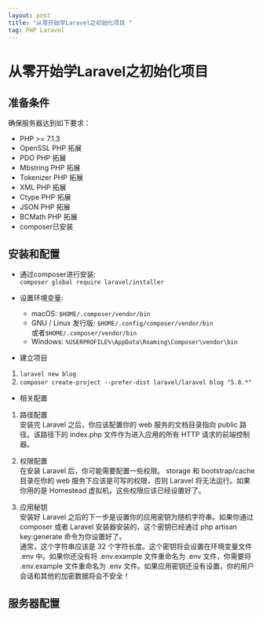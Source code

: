 ```yaml
---
layout: post
title: "从零开始学Laravel之初始化项目 "
tag: PHP Laravel
---   
```


# 从零开始学Laravel之初始化项目  

## 准备条件  

确保服务器达到如下要求：    
- PHP >= 7.1.3
- OpenSSL PHP 拓展
- PDO PHP 拓展
- Mbstring PHP 拓展
- Tokenizer PHP 拓展
- XML PHP 拓展
- Ctype PHP 拓展
- JSON PHP 拓展
- BCMath PHP 拓展
- composer已安装

## 安装和配置    

- 通过composer进行安装:     
`composer global require laravel/installer`    

- 设置环境变量:   
    * macOS: `$HOME/.composer/vendor/bin`  
    * GNU / Linux 发行版: `$HOME/.config/composer/vendor/bin`  
    或者`$HOME/.composer/vendor/bin`     
    * Windows: `%USERPROFILE%\AppData\Roaming\Composer\vendor\bin`    


- 建立项目    
1. `laravel new blog`   
2. `composer create-project --prefer-dist laravel/laravel blog "5.8.*"`  

- 相关配置   
1. 路径配置   
安装完 Laravel 之后，你应该配置你的 web 服务的文档目录指向 public 路径。该路径下的 index.php 文件作为进入应用的所有 HTTP 请求的前端控制器。  

2. 权限配置  
在安装 Laravel 后，你可能需要配置一些权限。 storage 和 bootstrap/cache 目录在你的 web 服务下应该是可写的权限，否则 Laravel 将无法运行。如果你用的是 Homestead 虚拟机，这些权限应该已经设置好了。

3. 应用秘钥  
安装好 Laravel 之后的下一步是设置你的应用密钥为随机字符串。如果你通过 composer 或者 Laravel 安装器安装的，这个密钥已经通过 php artisan key:generate 命令为你设置好了。   
通常，这个字符串应该是 32 个字符长度。这个密钥将会设置在环境变量文件 .env 中。如果你还没有将 .env.example 文件重命名为 .env 文件，你需要将 .env.example 文件重命名为 .env 文件。如果应用密钥还没有设置，你的用户会话和其他的加密数据将会不安全！   

## 服务器配置   
